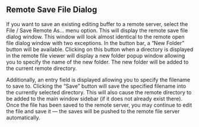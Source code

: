 ## Remote Save File Dialog

If you want to save an existing editing buffer to a remote server, select the File / Save Remote As… menu option.  This will display the remote save file dialog window.  This window will look almost identical to the remote open file dialog window with two exceptions.  In the button bar, a “New Folder” button will be available.  Clicking on this button when a directory is displayed in the remote file viewer will display a new folder popup window allowing you to specify the name of the new folder.  The new folder will be added to the current remote directory.

Additionally, an entry field is displayed allowing you to specify the filename to save to.  Clicking the “Save” button will save the specified filename into the currently selected directory.  This will also cause the remote directory to be added to the main window sidebar (if it does not already exist there).  Once the file has been saved to the remote server, you may continue to edit the file and save it — the saves will be pushed to the remote file server automatically.